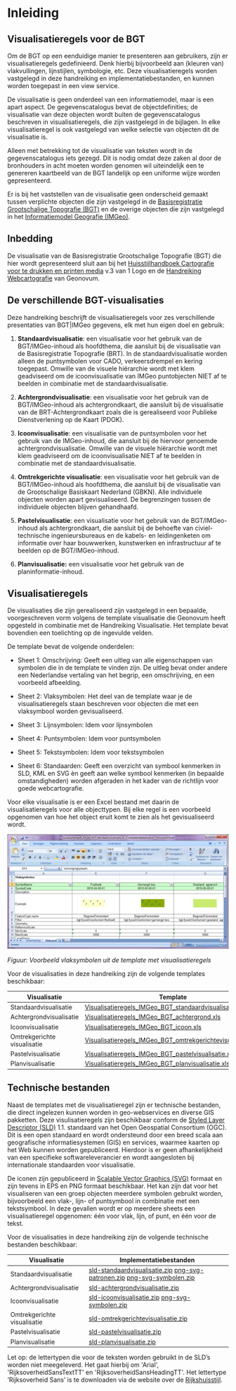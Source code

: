 Inleiding
=========

Visualisatieregels voor de BGT
------------------------------

Om de BGT op een eenduidige manier te presenteren aan gebruikers, zijn er
visualisatieregels gedefinieerd. Denk hierbij bijvoorbeeld aan (kleuren van)
vlakvullingen, lijnstijlen, symbologie, etc. Deze visualisatieregels worden
vastgelegd in deze handreiking en implementatiebestanden, en kunnen worden
toegepast in een view service.

De visualisatie is geen onderdeel van een informatiemodel, maar is een apart
aspect. De gegevenscatalogus bevat de objectdefinities; de visualisatie van deze
objecten wordt buiten de gegevenscatalogus beschreven in visualisatieregels, die
zijn vastgelegd in de bijlagen. In elke visualisatieregel is ook vastgelegd van
welke selectie van objecten dit de visualisatie is.

Alleen met betrekking tot de visualisatie van teksten wordt in de
gegevenscatalogus iets gezegd. Dit is nodig omdat deze zaken al door de
bronhouders in acht moeten worden genomen wil uiteindelijk een te genereren
kaartbeeld van de BGT landelijk op een uniforme wijze worden gepresenteerd.

Er is bij het vaststellen van de visualisatie geen onderscheid gemaakt tussen
verplichte objecten die zijn vastgelegd in de [Basisregistratie Grootschalige
Topografie
(BGT)](https://www.geonovum.nl/geo-standaarden/bgt-imgeo/gegevenscatalogus-bgt-111)
en de overige objecten die zijn vastgelegd in het [Informatiemodel Geografie
(IMGeo)](https://www.geonovum.nl/geo-standaarden/bgt-imgeo/gegevenscatalogus-imgeo-versie-211).

Inbedding
---------

De visualisatie van de Basisregistratie Grootschalige Topografie (BGT) die hier
wordt gepresenteerd sluit aan bij het [Huisstijlhandboek Cartografie voor te
drukken en printen
media](https://www.rijkshuisstijl.nl/communicatiemiddelen/cartografie/print-en-drukwerk)
v.3 van 1 Logo en de [Handreiking
Webcartografie](https://www.geonovum.nl/geo-standaarden/geo-voor-web/webcartografie-handreiking)
van Geonovum.

De verschillende BGT-visualisaties
----------------------------------

Deze handreiking beschrijft de visualisatieregels voor zes verschillende
presentaties van BGT\|IMGeo gegevens, elk met hun eigen doel en gebruik:

1.  **Standaardvisualisatie**: een visualisatie voor het gebruik van de
    BGT/IMGeo-inhoud als hoofdthema, die aansluit bij de visualisatie van de
    Basisregistratie Topografie (BRT). In de standaardvisualisatie worden alleen
    de puntsymbolen voor CADO, verkeersdrempel en kering toegepast. Omwille van
    de visuele hiërarchie wordt met klem geadviseerd om de icoonvisualisatie van
    IMGeo puntobjecten NIET af te beelden in combinatie met de
    standaardvisualisatie.

2.  **Achtergrondvisualisatie**: een visualisatie voor het gebruik van de
    BGT/IMGeo-inhoud als achtergrondkaart, die aansluit bij de visualisatie van
    de BRT-Achtergrondkaart zoals die is gerealiseerd voor Publieke
    Dienstverlening op de Kaart (PDOK).

3.  **Icoonvisualisatie**: een visualisatie van de puntsymbolen voor het gebruik
    van de IMGeo-inhoud, die aansluit bij de hiervoor genoemde
    achtergrondvisualisatie. Omwille van de visuele hiërarchie wordt met klem
    geadviseerd om de icoonvisualisatie NIET af te beelden in combinatie met de
    standaardvisualisatie.

4.  **Omtrekgerichte visualisatie**: een visualisatie voor het gebruik van de
    BGT/IMGeo-inhoud als hoofdthema, die aansluit bij de visualisatie van de
    Grootschalige Basiskaart Nederland (GBKN). Alle individuele objecten worden
    apart gevisualiseerd. De begrenzingen tussen de individuele objecten blijven
    gehandhaafd.

5.  **Pastelvisualisatie**: een visualisatie voor het gebruik van de
    BGT/IMGeo-inhoud als achtergrondkaart, die aansluit bij de behoefte van
    civiel-technische ingenieursbureaus en de kabels- en leidingenketen om
    informatie over haar bouwwerken, kunstwerken en infrastructuur af te beelden
    op de BGT/IMGeo-inhoud.

6.  **Planvisualisatie:** een visualisatie voor het gebruik van de
    planinformatie-inhoud.

Visualisatieregels
------------------

De visualisaties die zijn gerealiseerd zijn vastgelegd in een bepaalde,
voorgeschreven vorm volgens de template visualisatie die Geonovum heeft
opgesteld in combinatie met de Handreiking Visualisatie. Het template bevat
bovendien een toelichting op de ingevulde velden.

De template bevat de volgende onderdelen:

-   Sheet 1: Omschrijving: Geeft een uitleg van alle eigenschappen van symbolen
    die in de template te vinden zijn. De uitleg bevat onder andere een
    Nederlandse vertaling van het begrip, een omschrijving, en een voorbeeld
    afbeelding.

-   Sheet 2: Vlaksymbolen: Het deel van de template waar je de
    visualisatieregels staan beschreven voor objecten die met een vlaksymbool
    worden gevisualiseerd.

-   Sheet 3: Lijnsymbolen: Idem voor lijnsymbolen

-   Sheet 4: Puntsymbolen: Idem voor puntsymbolen

-   Sheet 5: Tekstsymbolen: Idem voor tekstsymbolen

-   Sheet 6: Standaarden: Geeft een overzicht van symbool kenmerken in SLD, KML
    en SVG èn geeft aan welke symbool kenmerken (in bepaalde omstandigheden)
    worden afgeraden in het kader van de richtlijn voor goede webcartografie.

Voor elke visualisatie is er een Excel bestand met daarin de visualisatieregels
voor alle objecttypen. Bij elke regel is een voorbeeld opgenomen van hoe het
object eruit komt te zien als het gevisualiseerd wordt.

![](media/0b9a496ee75f595d6e047b06b8b1a9a8.png)

*Figuur: Voorbeeld vlaksymbolen uit de template met visualisatieregels*

Voor de visualisaties in deze handreiking zijn de volgende templates
beschikbaar:

| **Visualisatie**            | **Template**                                                                                                                                                                                                         |
|-----------------------------|----------------------------------------------------------------------------------------------------------------------------------------------------------------------------------------------------------------------|
| Standaardvisualisatie       | [Visualisatieregels_IMGeo_BGT_standaardvisualisatie.xls](https://github.com/Geonovum/IMGeo/raw/master/visualisatie/2.3/visualisatieregels%20(XLS)/Visualisatieregels_IMGeo_BGT_standaardvisualisatie.xls)           |
| Achtergrondvisualisatie     | [Visualisatieregels_IMGeo_BGT_achtergrond.xls](https://github.com/Geonovum/IMGeo/raw/master/visualisatie/2.3/visualisatieregels%20(XLS)/Visualisatieregels_IMGeo_BGT_achtergrondvisualisatie.xls)                   |
| Icoonvisualisatie           | [Visualisatieregels_IMGeo_BGT_icoon.xls](https://github.com/Geonovum/IMGeo/raw/master/visualisatie/2.3/visualisatieregels%20(XLS)/Visualisatieregels_IMGeo_BGT_icoonvisualisatie.xls)                               |
| Omtrekgerichte visualisatie | [Visualisatieregels_IMGeo_BGT_omtrekgerichtevisualisatie.xls](https://github.com/Geonovum/IMGeo/raw/master/visualisatie/2.3/visualisatieregels%20(XLS)/Visualisatieregels_IMGeo_BGT_omtrekgerichtevisualisatie.xls) |
| Pastelvisualisatie          | [Visualisatieregels_IMGeo_BGT_pastelvisualisatie.xls](https://github.com/Geonovum/IMGeo/raw/master/visualisatie/2.3/visualisatieregels%20(XLS)/Visualisatieregels_IMGeo_BGT_pastelvisualisatie.xls)                 |
| Planvisualisatie            | [Visualisatieregels_IMGeo_BGT_planvisualisatie.xls](https://github.com/Geonovum/IMGeo/raw/master/visualisatie/2.3/visualisatieregels%20(XLS)/Visualisatieregels_IMGeo_BGT_planvisualisatie.xls)                     |

Technische bestanden
--------------------

Naast de templates met de visualisatieregel zijn er technische bestanden, die
direct ingelezen kunnen worden in geo-webservices en diverse GIS pakketten. Deze
visulisatieregels zijn beschikbaar conform de [Styled Layer Descriptor
(SLD)](http://www.opengeospatial.org/standards/sld) 1.1. standaard van het Open
Geospatial Consortium (OGC). Dit is een open standaard en wordt ondersteund door
een breed scala aan geografische informatiesystemen (GIS) en services, waarmee
kaarten op het Web kunnen worden gepubliceerd. Hierdoor is er geen
afhankelijkheid van een specifieke softwareleverancier en wordt aangesloten bij
internationale standaarden voor visualisatie.

De iconen zijn gepubliceerd in [Scalable Vector Graphics
(SVG)](https://www.w3.org/TR/SVG2/) formaat en zijn tevens in EPS en PNG formaat
beschikbaar. Het kan zijn dat voor het visualiseren van een groep objecten
meerdere symbolen gebruikt worden, bijvoorbeeld een vlak-, lijn- of puntsymbool
in combinatie met een tekstsymbool. In deze gevallen wordt er op meerdere sheets
een visualisatieregel opgenomen: één voor vlak, lijn, of punt, en één voor de
tekst.

Voor de visualisaties in deze handreiking zijn de volgende technische bestanden
beschikbaar:

| **Visualisatie**            | **Implementatiebestanden**                                                                                                                                                                                                                                                                                                                                                                                                                                                                 |
|-----------------------------|--------------------------------------------------------------------------------------------------------------------------------------------------------------------------------------------------------------------------------------------------------------------------------------------------------------------------------------------------------------------------------------------------------------------------------------------------------------------------------------------|
| Standaardvisualisatie       | [sld-standaardvisualisatie.zip](https://github.com/Geonovum/IMGeo/raw/master/visualisatie/2.3/implementatiebestanden%20(SLD)/standaardvisualisatie/sld-standaardvisualisatie.zip) [png-svg-patronen.zip](https://github.com/Geonovum/IMGeo/raw/master/visualisatie/2.3/implementatiebestanden%20(SLD)/patronen/png-svg-patronen.zip) [png-svg-symbolen.zip](https://github.com/Geonovum/IMGeo/raw/master/visualisatie/2.3/implementatiebestanden%20(SLD)/symbolen/png-svg-symbolen.zip) |
| Achtergrondvisualisatie     | [sld-achtergrondvisualisatie.zip](https://github.com/Geonovum/IMGeo/raw/master/visualisatie/2.3/implementatiebestanden%20(SLD)/achtergrondvisualisatie/sld-achtergrondvisualisatie.zip)                                                                                                                                                                                                                                                                                                   |
| Icoonvisualisatie           | [sld-icoonvisualisatie.zip](https://github.com/Geonovum/IMGeo/raw/master/visualisatie/2.3/implementatiebestanden%20(SLD)/icoonvisualisatie/sld-icoonvisualisatie.zip) [png-svg-symbolen.zip](https://github.com/Geonovum/IMGeo/raw/master/visualisatie/2.3/implementatiebestanden%20(SLD)/symbolen/png-svg-symbolen.zip)                                                                                                                                                                 |
| Omtrekgerichte visualisatie | [sld-omtrekgerichtevisualisatie.zip](https://github.com/Geonovum/IMGeo/raw/master/visualisatie/2.3/implementatiebestanden%20(SLD)/omtrekgerichtevisualisatie/sld-omtrekgerichtevisualisatie.zip)                                                                                                                                                                                                                                                                                          |
| Pastelvisualisatie          | [sld-pastelvisualisatie.zip](https://github.com/Geonovum/IMGeo/raw/master/visualisatie/2.3/implementatiebestanden%20(SLD)/pastelvisualisatie/sld-pastelvisualisatie.zip)                                                                                                                                                                                                                                                                                                                  |
| Planvisualisatie            | [sld-planvisualisatie.zip](https://github.com/Geonovum/IMGeo/raw/master/visualisatie/2.3/implementatiebestanden%20(SLD)/planvisualisatie/sld-planvisualisatie.zip)                                                                                                                                                                                                                                                                                                                        |

Let op: de lettertypen die voor de teksten worden gebruikt in de SLD’s worden
niet meegeleverd. Het gaat hierbij om 'Arial', 'RijksoverheidSansTextTT' en
'RijksoverheidSansHeadingTT'. Het lettertype ‘Rijksoverheid Sans’ is te
downloaden via de website over de
[Rijkshuisstijl](https://www.rijkshuisstijl.nl/basiselementen/lettertype/rijksoverheid-sans).
